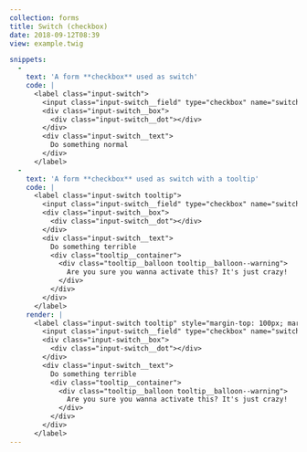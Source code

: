 ```yaml
---
collection: forms
title: Switch (checkbox)
date: 2018-09-12T08:39
view: example.twig

snippets:
  -
    text: 'A form **checkbox** used as switch'
    code: |
      <label class="input-switch">
        <input class="input-switch__field" type="checkbox" name="switch-checkbox-name" value="1">
        <div class="input-switch__box">
          <div class="input-switch__dot"></div>
        </div>
        <div class="input-switch__text">
          Do something normal
        </div>
      </label>
  -
    text: 'A form **checkbox** used as switch with a tooltip'
    code: |
      <label class="input-switch tooltip">
        <input class="input-switch__field" type="checkbox" name="switch-checkbox-name" value="1">
        <div class="input-switch__box">
          <div class="input-switch__dot"></div>
        </div>
        <div class="input-switch__text">
          Do something terrible
          <div class="tooltip__container">
            <div class="tooltip__balloon tooltip__balloon--warning">
              Are you sure you wanna activate this? It's just crazy!
            </div>
          </div>
        </div>
      </label>
    render: |
      <label class="input-switch tooltip" style="margin-top: 100px; margin-left: 10px;">
        <input class="input-switch__field" type="checkbox" name="switch-checkbox-name" value="1">
        <div class="input-switch__box">
          <div class="input-switch__dot"></div>
        </div>
        <div class="input-switch__text">
          Do something terrible
          <div class="tooltip__container">
            <div class="tooltip__balloon tooltip__balloon--warning">
              Are you sure you wanna activate this? It's just crazy!
            </div>
          </div>
        </div>
      </label>
---
```

